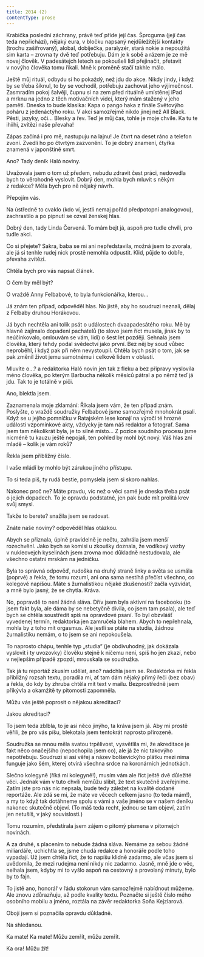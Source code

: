 ```yaml
---
title: 2014 (2)
contentType: prose
---
```


Krabička poslední záchrany, právě teď příde její čas. Šprcguma (její čas teda nepřichází), nějaký eura, v bločku napsaný nejdůležitější kontakty (trochu zašifrovaný), alobal, dobíječka, paralyzér, stará nokie a nepoužitá sim karta – zrovna ty dvě teď potřebuju. Dám je k sobě a rázem je ze mě novej člověk. V padesátejch letech se pokoušeli lidi přejinačit, přetavit v novýho člověka tomu říkali. Mně k proměně stačí takhle málo.

Ještě můj rituál, odbydu si ho pokaždý, než jdu do akce. Nikdy jindy, i když by se třeba šiknul, to by se vochodil, potřebuju zachovat jeho výjimečnost. Zasmradím pokoj šalvěji, čupnu si na zem před rituálně umístěnej iPad a mrknu na jedno z těch motivačních videí, který mám stažený v jeho paměti. Dneska to bude klasika: Kapa o pango haka z finále Světovýho poháru z jedenáctýho roku. V akci samozřejmě nikdo jinej než All Black. Pěsti, jazyky, oči… Blesky a řev. Teď je můj čas, tohle je moje chvíle. Ka tu te ihiihi, zvítězí naše převaha!

Zápas začíná i pro mě, nastupuju na lajnu! Je čtvrt na deset ráno a telefon zvoní. Zvedli ho po čtvrtým zazvonění. To je dobrý znamení, čtyřka znamená v japonštině smrt.

Ano? Tady deník Haló noviny.

Uvažovala jsem o tom už předem, nebudu zdravit čest práci, nedovedla bych to věrohodně vyslovit. Dobrý den, mohla bych mluvit s někým z redakce? Měla bych pro ně nějaký návrh.

Přepojím vás.

Na ústředně to cvaklo (kdo ví, jestli nemaj pořád předpotopní analogovou), zachrastilo a po pípnutí se ozval ženskej hlas.

Dobrý den, tady Linda Červená. To mám bejt já, aspoň pro tudle chvíli, pro tudle akci.

Co si přejete? Sakra, baba se mi ani nepředstavila, možná jsem to zvorala, ale já si tenhle rudej nick prostě nemohla odpustit. Klid, půjde to dobře, převaha zvítězí.

Chtěla bych pro vás napsat článek.

O čem by měl být?

O vraždě Anny Felbabové, to byla funkcionářka, kterou…

Já znám ten případ, odpověděl hlas. No jistě, aby ho soudruzi neznali, dělaj z Felbaby druhou Horákovou.

Já bych nechtěla ani tolik psát o událostech dvaapadesátého roku. Mě by hlavně zajímalo dopadení pachatelů (to slovo jsem říct musela, jinak by to neúčinkovalo, omlouvám se vám, lidi) o šest let později. Sehnala jsem člověka, který tehdy podal svědectví jako první. Bez něj by soud vůbec neproběhl, i když pak při něm nevystoupil. Chtěla bych psát o tom, jak se pak změnil život jemu samotnému i celkově lidem v oblasti.

Mluvíte o…? a redaktorka Haló novin jen tak z fleku a bez přípravy vyslovila méno člověka, po kterým Barbucha několik měsíců pátral a po němž teď já jdu. Tak to je totálně v piči.

Ano, blektla jsem.

Zaznamenala moje zklamání: Říkala jsem vám, že ten případ znám. Poslyšte, o vraždě soudružky Felbabové jsme samozřejmě mnohokrát psali. Když se u jejího pomníčku v Ratajském lese konají na výročí té hrozné události vzpomínkové akty, vždycky je tam náš redaktor a fotograf. Sama jsem tam několikrát byla, je to silné místo… Z pozice soudního procesu jsme nicméně tu kauzu ještě nepojali, ten pohled by mohl být nový. Váš hlas zní mladě – kolik je vám roků?

Řekla jsem přibližný číslo.

I vaše mládí by mohlo být zárukou jiného přístupu.

To si teda piš, ty rudá bestie, pomyslela jsem si skoro nahlas.

Nakonec proč ne? Máte pravdu, víc než o věci samé je dneska třeba psát o jejích dopadech. To je opravdu podstatné, jen pak bude mít prolitá krev svůj smysl.

Takže to berete? snažila jsem se radovat.

Znáte naše noviny? odpověděl hlas otázkou.

Abych se přiznala, úplně pravidelně je nečtu, zahrála jsem menší rozechvění. Jako bych se komisi u zkoušky doznala, že vodíkový vazby v nukleovejch kyselinách jsem zrovna moc důkladně nestudovala, ale všechno ostatní mrskám na jedničku.

Byla to správná odpověď, rudoška na druhý straně linky a světa se usmála (poprvé) a řekla, že tomu rozumí, ani ona sama nestíhá přečíst všechno, co kolegové napíšou. Máte s žurnalistikou nějaké zkušenosti? začla vyzvídat, a mně bylo jasný, že se chytla. Kráva.

No, popravdě to není žádná sláva. Dřív jsem byla aktivní na facebooku (to jsem fakt byla, ale dáma by se nebetyčně divila, co jsem tam psala), ale teď bych se chtěla soustředit spíš na opravdové psaní. To byl obzvlášť vyvedenej termín, redaktorka jen zamručela blahem. Abych to nepřehnala, mohla by z toho mít orgasmus. Ale jestli se ptáte na studia, žádnou žurnalistiku nemám, o to jsem se ani nepokoušela.

To naprosto chápu, tenhle typ „studia“ (je obdivuhodný, jak dokázala vyslovit i ty uvozovky) člověku stejně k ničemu není, spíš ho jen zkazí, nebo v nejlepším případě zpozdí, mrouskala se soudružka.

Tak já tu reportáž zkusím udělat, ano? nadchla jsem se. Redaktorka mi řekla přibližný rozsah textu, poradila mi, ať tam dám nějaký přímý řeči (bez obav) a řekla, do kdy by zhruba chtěla mít text v mailu. Bezprostředně jsem přikývla a okamžitě ty pitomosti zapomněla.

Můžu vás ještě poprosit o nějakou akreditaci?

Jakou akreditaci?

To jsem teda zblbla, to je asi něco jinýho, ta kráva jsem já. Aby mi prostě věřili, že pro vás píšu, blekotala jsem tentokrát naprosto přirozeně.

Soudružka se mnou měla svatou trpělivost, vysvětlila mi, že akreditace je fakt něco onačejšího (nepochopila jsem co), ale já že nic takovýho nepotřebuju. Soudruzi si asi věřej a název bolševickýho plátku mezi nima funguje jako šém, kterej otvírá všechna srdce na koronárních jednotkách.

Slečno kolegyně (říká mi kolegyně!), musím vám ale říct ještě dvě důležité věci. Jednak vám v tuto chvíli nemůžu slíbit, že text skutečně zveřejníme. Zatím jste pro nás nic nepsala, bude tedy záležet na kvalitě dodané reportáže. Ale zdá se mi, že máte ve věcech celkem jasno (to teda mám!), a my to když tak dotáhneme spolu s vámi a vaše jméno se v našem deníku nakonec skutečně objeví. (To máš teda recht, jednou se tam objeví, zatím jen netušíš, v jaký souvislosti.)

Tomu rozumím, předstírala jsem zájem o pitomý písmena v pitomejch novinách.

A za druhé, s placením to nebude žádná sláva. Nemáme za sebou žádné miliardáře, uchichtla se, jsme chudá redakce a honoráře podle toho vypadají. Už jsem chtěla říct, že to napíšu klidně zadarmo, ale včas jsem si uvědomila, že mezi rudejma není nikdy nic zadarmo. Jasně, mně jde o věc, nelhala jsem, kdyby mi to vyšlo aspoň na cestovný a provolaný minuty, bylo by to fajn.

To jistě ano, honorář v řádu stokorun vám samozřejmě nabídnout můžeme. Ale znovu zdůrazňuju, až podle kvality textu. Poznačte si ještě číslo mého osobního mobilu a jméno, roztála na závěr redaktorka Soňa Kejzlarová.

Obojí jsem si poznačila opravdu důkladně.

Na shledanou.

Ka mate! Ka mate! Můžu zemřít, můžu zemřít.

Ka ora! Můžu žít!
